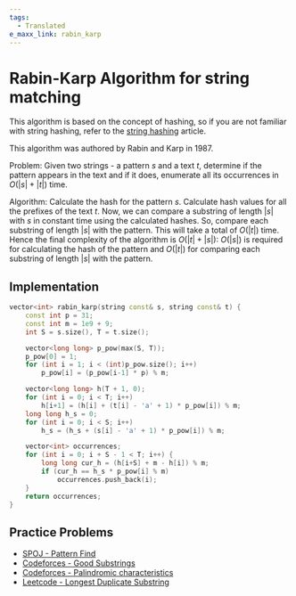 ```yaml
---
tags:
  - Translated
e_maxx_link: rabin_karp
---
```


# Rabin-Karp Algorithm for string matching

This algorithm is based on the concept of hashing, so if you are not familiar with string hashing, refer to the [string hashing](string-hashing.md) article.
 
This algorithm was authored by Rabin and Karp in 1987.

Problem: Given two strings - a pattern $s$ and a text $t$, determine if the pattern appears in the text and if it does, enumerate all its occurrences in $O(|s| + |t|)$ time.

Algorithm: Calculate the hash for the pattern $s$.
Calculate hash values for all the prefixes of the text $t$.
Now, we can compare a substring of length $|s|$ with $s$ in constant time using the calculated hashes.
So, compare each substring of length $|s|$ with the pattern. This will take a total of $O(|t|)$ time.
Hence the final complexity of the algorithm is $O(|t| + |s|)$: $O(|s|)$ is required for calculating the hash of the pattern and $O(|t|)$ for comparing each substring of length $|s|$ with the pattern.

## Implementation
```{.cpp file=rabin_karp}
vector<int> rabin_karp(string const& s, string const& t) {
    const int p = 31; 
    const int m = 1e9 + 9;
    int S = s.size(), T = t.size();

    vector<long long> p_pow(max(S, T)); 
    p_pow[0] = 1; 
    for (int i = 1; i < (int)p_pow.size(); i++) 
        p_pow[i] = (p_pow[i-1] * p) % m;

    vector<long long> h(T + 1, 0); 
    for (int i = 0; i < T; i++)
        h[i+1] = (h[i] + (t[i] - 'a' + 1) * p_pow[i]) % m; 
    long long h_s = 0; 
    for (int i = 0; i < S; i++) 
        h_s = (h_s + (s[i] - 'a' + 1) * p_pow[i]) % m; 

    vector<int> occurrences;
    for (int i = 0; i + S - 1 < T; i++) {
        long long cur_h = (h[i+S] + m - h[i]) % m;
        if (cur_h == h_s * p_pow[i] % m)
            occurrences.push_back(i);
    }
    return occurrences;
}
```

## Practice Problems

* [SPOJ - Pattern Find](http://www.spoj.com/problems/NAJPF/)
* [Codeforces - Good Substrings](http://codeforces.com/problemset/problem/271/D)
* [Codeforces - Palindromic characteristics](https://codeforces.com/problemset/problem/835/D)
* [Leetcode - Longest Duplicate Substring](https://leetcode.com/problems/longest-duplicate-substring/)

